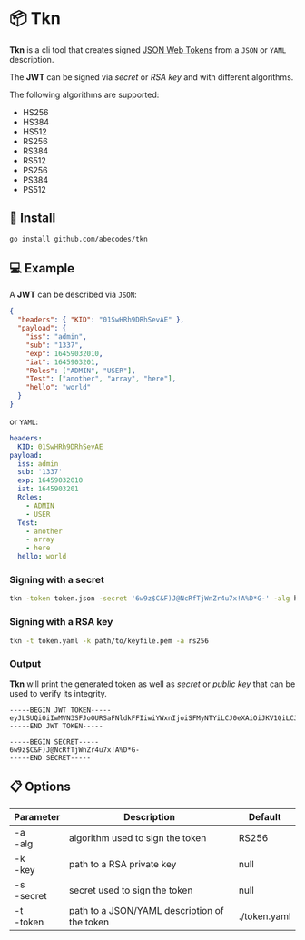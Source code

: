# :package: Tkn

**Tkn** is a cli tool that creates signed
[JSON Web Tokens](https://jwt.io/introduction) from a `JSON` or `YAML`
description.

The **JWT** can be signed via _secret_ or _RSA key_ and with different
algorithms.

The following algorithms are supported:

- HS256
- HS384
- HS512
- RS256
- RS384
- RS512
- PS256
- PS384
- PS512

## :floppy_disk: Install

```bash
go install github.com/abecodes/tkn
```

## :computer: Example

A **JWT** can be described via `JSON`:

```json
{
  "headers": { "KID": "01SwHRh9DRhSevAE" },
  "payload": {
    "iss": "admin",
    "sub": "1337",
    "exp": 16459032010,
    "iat": 1645903201,
    "Roles": ["ADMIN", "USER"],
    "Test": ["another", "array", "here"],
    "hello": "world"
  }
}
```

or `YAML`:

```yaml
headers:
  KID: 01SwHRh9DRhSevAE
payload:
  iss: admin
  sub: '1337'
  exp: 16459032010
  iat: 1645903201
  Roles:
    - ADMIN
    - USER
  Test:
    - another
    - array
    - here
  hello: world
```

### Signing with a secret

```bash
tkn -token token.json -secret '6w9z$C&F)J@NcRfTjWnZr4u7x!A%D*G-' -alg hs256
```

### Signing with a RSA key

```bash
tkn -t token.yaml -k path/to/keyfile.pem -a rs256
```

### Output

**Tkn** will print the generated token as well as _secret_ or _public key_ that
can be used to verify its integrity.

```
-----BEGIN JWT TOKEN-----
eyJLSUQiOiIwMVN3SFJoOURSaFNldkFFIiwiYWxnIjoiSFMyNTYiLCJ0eXAiOiJKV1QiLCJ5b2xvIjoxMjN9.eyJSb2xlcyI6WyJBRE1JTiIsIlVTRVIiXSwiVGVzdCI6WyJhbm90aGVyIiwiYXJyYXkiLCJoZXJlIl0sImV4cCI6MTY0NTkwMzIwMTAsImhlbGxvIjoid29ybGQiLCJpYXQiOjE2NDU5MDMyMDEsImlzcyI6ImFkbWluIiwic3ViIjoiMTMzNyJ9.thTxEWqPozH2WWmiBaVvHIi4tTTAYDBbt4GA3nhhzKY
-----END JWT TOKEN-----

-----BEGIN SECRET-----
6w9z$C&F)J@NcRfTjWnZr4u7x!A%D*G-
-----END SECRET-----
```

## :clipboard: Options

| Parameter     | Description                                  | Default      |
| ------------- | -------------------------------------------- | ------------ |
| -a<br>-alg    | algorithm used to sign the token             | RS256        |
| -k<br>-key    | path to a RSA private key                    | null         |
| -s<br>-secret | secret used to sign the token                | null         |
| -t<br>-token  | path to a JSON/YAML description of the token | ./token.yaml |
